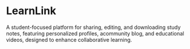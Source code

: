 # LearnLink
<div>
A student-focused platform for sharing, editing, and downloading study notes, featuring personalized profiles, acommunity blog, and educational videos, designed to enhance collaborative learning.
</div>
